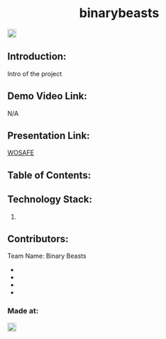 <h1 align="center">binarybeasts</h1>
<p align="center">
</p>

<a href="https://hack36.com"> <img src="http://bit.ly/BuiltAtHack36" height=20px> </a>


## Introduction:
  Intro of the project
  
## Demo Video Link:
  N/A
  
## Presentation Link:
  <a href="https://drive.google.com/file/d/1cT0Yp7BHsU3vdhw9Ldx601DcCz57vqfg/view?usp=drivesdk">WOSAFE</a>
  
  
## Table of Contents:

## Technology Stack:
  1)
  

## Contributors:

Team Name: Binary Beasts

* 
* 
* 
* 


### Made at:
<a href="https://hack36.com"> <img src="http://bit.ly/BuiltAtHack36" height=20px> </a>
